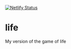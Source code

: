 [![Netlify Status](https://api.netlify.com/api/v1/badges/e7b14e94-de41-4263-92d0-8095d1f2474d/deploy-status)](https://app.netlify.com/sites/segdelife/deploys)

# life
My version of the game of life
